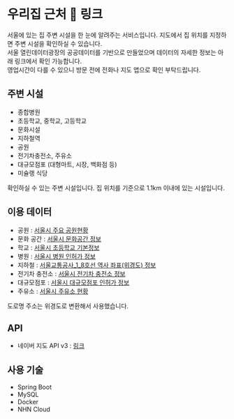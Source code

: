 # 우리집 근처 <a href="https://nearmyhome.site" target="_blank" style="text-decoration: none;">🔗 링크</a>
서울에 있는 집 주변 시설을 한 눈에 알려주는 서비스입니다. 지도에서 집 위치를 지정하면 주변 시설을 확인하실 수 있습니다.  
서울 열린데이터광장의 공공데이터를 기반으로 만들었으며 데이터의 자세한 정보는 아래 링크에서 확인 가능합니다.  
영업시간이 다를 수 있으니 방문 전에 전화나 지도 앱으로 확인 부탁드립니다.

## 주변 시설
* 종합병원
* 초등학교, 중학교, 고등학교
* 문화시설
* 지하철역
* 공원
* 전기차충전소, 주유소
* 대규모점포 (대형마트, 시장, 백화점 등)
* 미슐랭 식당

확인하실 수 있는 주변 시설입니다. 집 위치를 기준으로 1.1km 이내에 있는 시설입니다.

## 이용 데이터
* 공원 : [서울시 주요 공원현황](https://data.seoul.go.kr/dataList/OA-394/S/1/datasetView.do#AXexec)
* 문화 공간 : [서울시 문화공간 정보](https://data.seoul.go.kr/dataList/OA-15487/S/1/datasetView.do)
* 학교 : [서울시 초등학교 기본정보](https://data.seoul.go.kr/dataList/OA-20555/S/1/datasetView.do)
* 병원 : [서울시 병원 인허가 정보](https://data.seoul.go.kr/dataList/OA-16479/S/1/datasetView.do)
* 지하철 : [서울교통공사_1_8호선 역사 좌표(위경도) 정보](https://www.data.go.kr/data/15099316/fileData.do?recommendDataYn=Y)
* 전기차 충전소 : [서울시 전기차 충전소 정보](https://data.seoul.go.kr/dataList/OA-21712/S/1/datasetView.do)
* 대규모점포 : [서울시 대규모점포 인허가 정보](https://data.seoul.go.kr/dataList/OA-16096/S/1/datasetView.do)
* 주유소 : [서울시 주유소 현황](https://data.seoul.go.kr/dataList/OA-22251/F/1/datasetView.do)

도로명 주소는 위경도로 변환해서 사용했습니다. 

## API
* 네이버 지도 API v3 : [링크](https://navermaps.github.io/maps.js.ncp/docs/index.html)

## 사용 기술
* Spring Boot
* MySQL
* Docker
* NHN Cloud
